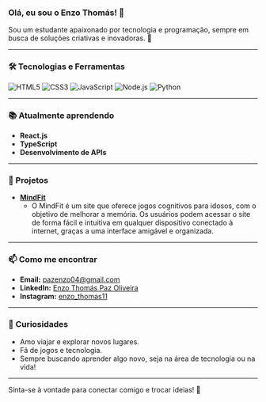 ### Olá, eu sou o Enzo Thomás! 👋

Sou um estudante apaixonado por tecnologia e programação, sempre em busca de soluções criativas e inovadoras. 🚀

---

### 🛠 Tecnologias e Ferramentas

![HTML5](https://img.shields.io/badge/HTML5-E34F26?style=for-the-badge&logo=html5&logoColor=white)
![CSS3](https://img.shields.io/badge/CSS3-1572B6?style=for-the-badge&logo=css3&logoColor=white)
![JavaScript](https://img.shields.io/badge/JavaScript-F7DF1E?style=for-the-badge&logo=javascript&logoColor=black)
![Node.js](https://img.shields.io/badge/Node.js-339933?style=for-the-badge&logo=nodedotjs&logoColor=white)
![Python](https://img.shields.io/badge/Python-3776AB?style=for-the-badge&logo=python&logoColor=white)

---

### 📚 Atualmente aprendendo

- **React.js**
- **TypeScript**
- **Desenvolvimento de APIs**

---

### 🌟 Projetos

- **[MindFit](https://github.com/enzooliveiira11/Mindfit__PP)**
  - O MindFit é um site que oferece jogos cognitivos para idosos, com o objetivo de melhorar a memória. Os usuários podem acessar o site de forma fácil e intuitiva em qualquer dispositivo conectado à internet, graças a uma interface amigável e organizada.


---


### 📫 Como me encontrar

- **Email:** [pazenzo04@gmail.com](mailto:pazenzo04@gmail.com)
- **LinkedIn:** [Enzo Thomás Paz Oliveira](https://www.linkedin.com/in/enzo-thom%C3%A1s-paz-oliveira-261666239/)
- **Instagram:** [enzo_thomas11](https://www.instagram.com/enzo_thomas11/)

---

### 🎲 Curiosidades

- Amo viajar e explorar novos lugares.
- Fã de jogos e tecnologia.
- Sempre buscando aprender algo novo, seja na área de tecnologia ou na vida!

---

Sinta-se à vontade para conectar comigo e trocar ideias! 💬

